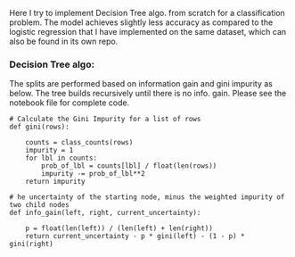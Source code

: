Here I try to implement Decision Tree algo. from scratch for a classification problem. The model achieves slightly less accuracy as compared to the logistic regression that I have implemented on the same dataset, which can also be found in its own repo.

### Decision Tree algo:
The splits are performed based on information gain and gini impurity as below. The tree builds recursively until there is no info. gain. Please see the notebook file for complete code.

```
# Calculate the Gini Impurity for a list of rows
def gini(rows):

    counts = class_counts(rows)
    impurity = 1
    for lbl in counts:
        prob_of_lbl = counts[lbl] / float(len(rows))
        impurity -= prob_of_lbl**2
    return impurity
```

```
# he uncertainty of the starting node, minus the weighted impurity of two child nodes
def info_gain(left, right, current_uncertainty):

    p = float(len(left)) / (len(left) + len(right))
    return current_uncertainty - p * gini(left) - (1 - p) * gini(right)
```
